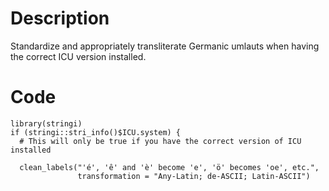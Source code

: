# Description
Standardize and appropriately transliterate Germanic umlauts when having the correct ICU version installed.

# Code
```
library(stringi)
if (stringi::stri_info()$ICU.system) {
  # This will only be true if you have the correct version of ICU installed

  clean_labels("'é', 'ê' and 'è' become 'e', 'ö' becomes 'oe', etc.", 
               transformation = "Any-Latin; de-ASCII; Latin-ASCII")

```